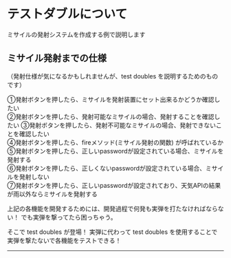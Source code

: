 # テストダブルについて
ミサイルの発射システムを作成する例で説明します

## ミサイル発射までの仕様
（発射仕様が気になるかもしれませんが、test doubles を説明するためのものです）

①発射ボタンを押したら、ミサイルを発射装置にセット出来るかどうか確認したい  
②発射ボタンを押したら、発射可能なミサイルの場合、発射することを確認したい
③発射ボタンを押したら、発射不可能なミサイルの場合、発射できないことを確認したい  
④発射ボタンを押したら、fireメソッド(ミサイル発射の関数) が呼ばれているか  
⑤発射ボタンを押したら、正しいpasswordが設定されている場合、ミサイルを発射する  
⑥発射ボタンを押したら、正しくないpasswordが設定されている場合、ミサイルを発射しない  
⑦発射ボタンを押したら、正しいpasswordが設定されており、天気APIの結果が雨以外ならミサイルを発射する  

上記の各機能を開発するためには、開発過程で何発も実弾を打たなければならない！
でも実弾を撃ってたら困っちゃう。

そこで test doubles が登場！
実弾に代わって test doubles を使用することで 実弾を撃たないで各機能をテストできる！

***

